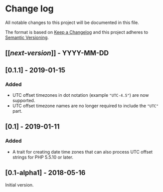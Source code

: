 # Change log
All notable changes to this project will be documented in this file.

The format is based on [Keep a Changelog](http://keepachangelog.com/)
and this project adheres to [Semantic Versioning](http://semver.org/).

## [[*next-version*]] - YYYY-MM-DD

## [0.1.1] - 2019-01-15
### Added
- UTC offset timezones in dot notation (example `"UTC-4.5"`) are now supported.
- UTC offset timezone names are no longer required to include the `"UTC"` part.

## [0.1] - 2019-01-11
### Added
- A trait for creating date time zones that can also process UTC offset strings for PHP 5.5.10 or later.

## [0.1-alpha1] - 2018-05-16
Initial version.
